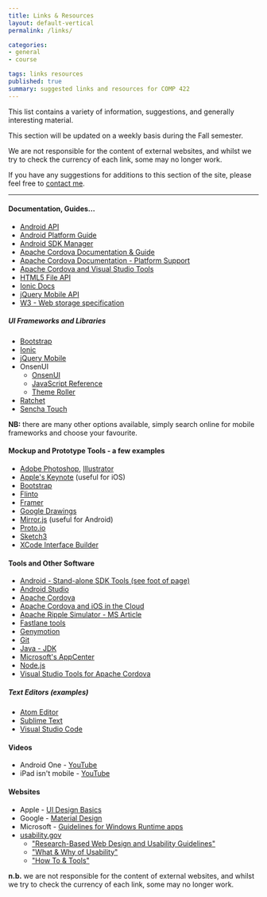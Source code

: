```yaml
---
title: Links & Resources
layout: default-vertical
permalink: /links/

categories:
- general
- course

tags: links resources
published: true
summary: suggested links and resources for COMP 422
---
```


This list contains a variety of information, suggestions, and generally interesting material.

This section will be updated on a weekly basis during the Fall semester.

We are not responsible for the content of external websites, and whilst we try to check the currency of each link, some may no longer work.

If you have any suggestions for additions to this section of the site, please feel free to [contact me](mailto:nhayward@luc.edu?subject=COMP422-Links).

***

<!--
#### Articles / Papers

*
-->

#### Documentation, Guides...

* [Android API](https://github.com/apache/cordova-android)
* [Android Platform Guide](https://cordova.apache.org/docs/en/8.x/guide/platforms/android/index.html)
* [Android SDK Manager](https://developer.android.com/studio/command-line/sdkmanager)
* [Apache Cordova Documentation & Guide](http://cordova.apache.org/docs/en/latest/)
* [Apache Cordova Documentation - Platform Support](https://cordova.apache.org/docs/en/latest/guide/support/index.html)
* [Apache Cordova and Visual Studio Tools](https://taco.visualstudio.com/en-us/docs/install-vs-tools-apache-cordova/)
* [HTML5 File API](http://www.w3.org/TR/FileAPI/)
* [Ionic Docs](http://ionicframework.com/docs/)
* [jQuery Mobile API](http://api.jquerymobile.com/)
* [W3 - Web storage specification](http://www.w3.org/TR/webstorage/)

<!--
* [MDN - IndexedDB](https://developer.mozilla.org/en-US/docs/Web/API/IndexedDB_API)
* [React](https://reactjs.org/)
* [React Native](https://facebook.github.io/react-native/)
-->

##### UI Frameworks and Libraries

* [Bootstrap](http://getbootstrap.com)
* [Ionic](http://ionicframework.com/)
* [jQuery Mobile](http://jquerymobile.com/)
* OnsenUI
  * [OnsenUI](https://onsen.io/)
  * [JavaScript Reference](https://onsen.io/v2/docs/js.html)
  * [Theme Roller](http://components.onsen.io/)
* [Ratchet](http://goratchet.com/)
* [Sencha Touch](https://www.sencha.com/products/touch/#overview)

**NB:** there are many other options available, simply search online for mobile frameworks and choose your favourite.

#### Mockup and Prototype Tools - a few examples

* [Adobe Photoshop](http://goo.gl/GsIYY0), [Illustrator](http://goo.gl/9K8Kfw)
* [Apple's Keynote](http://keynotopia.com/guides/) (useful for iOS)
* [Bootstrap](http://getbootstrap.com/)
* [Flinto](https://www.flinto.com/)
* [Framer](http://framerjs.com/)
* [Google Drawings](http://goo.gl/qPRCfG)
* [Mirror.js](http://jimulabs.com/mirrorjs-preview/) (useful for Android)
* [Proto.io](https://proto.io/)
* [Sketch3](http://bohemiancoding.com/sketch/)
* [XCode Interface Builder](https://developer.apple.com/xcode/interface-builder/)

#### Tools and Other Software

* [Android - Stand-alone SDK Tools (see foot of page)](https://developer.android.com/studio/index.html)
* [Android Studio](https://developer.android.com/studio/index.html)
* [Apache Cordova](https://cordova.apache.org/)
* [Apache Cordova and iOS in the Cloud](https://taco.visualstudio.com/en-us/docs/build_ios_cloud/)
* [Apache Ripple Simulator - MS Article](https://taco.visualstudio.com/en-us/docs/run-app-ripple-simulator/)
* [Fastlane tools](https://fastlane.tools/)
* [Genymotion](https://www.genymotion.com/)
* [Git](http://git-scm.com/)
* [Java - JDK](http://www.oracle.com/technetwork/java/javase/downloads/jdk8-downloads-2133151.html)
* [Microsoft's AppCenter](https://appcenter.ms/)
* [Node.js](https://nodejs.org/en/)
* [Visual Studio Tools for Apache Cordova](https://taco.visualstudio.com/)

<!--
* [Axios JS library](https://www.npmjs.com/package/axios)
* [Firebase](https://firebase.google.com/)
* [Firebase - database rules](https://firebase.google.com/docs/database/security/quickstart)
* [Google's Cloud Platform](https://cloud.google.com/shell/docs/features#code_editor)
* [React](https://reactjs.org/)
* [React Native](https://facebook.github.io/react-native/)
* [React DevTools](https://github.com/facebook/react-devtools/tree/master/packages/react-devtools)
* [React Navigation](https://www.npmjs.com/package/react-navigation)
* [Yarn - Firebase](https://yarnpkg.com/en/package/firebase)
-->

##### Text Editors (examples)

* [Atom Editor](https://atom.io/)
* [Sublime Text](https://www.sublimetext.com/)
* [Visual Studio Code](https://code.visualstudio.com/)

#### Videos

* Android One - [YouTube](https://www.youtube.com/watch?v=X7UPR9z3OV8)
* iPad isn't mobile - [YouTube](https://www.youtube.com/watch?v=oYuUP6-xotw)

#### Websites

* Apple - [UI Design Basics](https://developer.apple.com/library/ios/documentation/UserExperience/Conceptual/MobileHIG/index.html)
* Google - [Material Design](http://www.google.com/design/spec/material-design/introduction.html)
* Microsoft - [Guidelines for Windows Runtime apps](http://msdn.microsoft.com/library/windows/apps/hh465424.aspx)
* [usability.gov](http://www.usability.gov/)
  * ["Research-Based Web Design and Usability Guidelines"](http://guidelines.usability.gov/)
  * ["What & Why of Usability"](http://www.usability.gov/what-and-why/index.html)
  * ["How To & Tools"](http://www.usability.gov/how-to-and-tools/index.html)

**n.b.** we are not responsible for the content of external websites, and whilst we try to check the currency of each link, some may no longer work.

